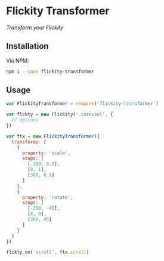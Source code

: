 # Flickity Transformer
*Transform your Flickity*

## Installation
Via NPM:

```bash
npm i --save flickity-transformer
```

## Usage
```js
var FlickityTransformer = require('flickity-transformer')

var flckty = new Flickity('.carousel', {
  // options
})

var ftx = new FlickityTransformer({
  transforms: [
    {
      property: 'scale',
      stops: [
        [-300, 0.5],
        [0, 1],
        [300, 0.5]
      ]
    },
    {
      property: 'rotate',
      stops: [
        [-300, -45],
        [0, 0],
        [300, 45]
      ]
    }
  ]
})

flckty.on('scroll', ftx.scroll)
```
